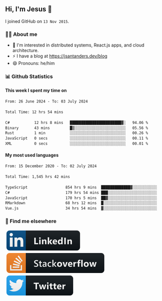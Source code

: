 ## Hi, I'm Jesus 👋

I joined GitHub on `13 Nov 2015`.

<!-- Talking about you -->

### 👨‍💻 About me

- 👦 I'm interested in distributed systems, React.js apps, and cloud architecture.
- ⚡️ I have a blog at <https://jsantanders.dev/blog>
- 😄 Pronouns: he/him

### 📊 Github Statistics

#### This week I spent my time on

<!--START_SECTION:weekly-->

```txt
From: 26 June 2024 - To: 03 July 2024

Total Time: 12 hrs 54 mins

C#           12 hrs 8 mins   ███████████████████████▓░   94.06 %
Binary       43 mins         █▒░░░░░░░░░░░░░░░░░░░░░░░   05.56 %
Rust         1 min           ░░░░░░░░░░░░░░░░░░░░░░░░░   00.26 %
JavaScript   0 secs          ░░░░░░░░░░░░░░░░░░░░░░░░░   00.11 %
XML          0 secs          ░░░░░░░░░░░░░░░░░░░░░░░░░   00.01 %
```

<!--END_SECTION:weekly-->

#### My most used languages

<!--START_SECTION:alltime-->

```txt
From: 15 December 2020 - To: 02 July 2024

Total Time: 1,545 hrs 42 mins

TypeScript                 854 hrs 9 mins  █████████████▓░░░░░░░░░░░   55.26 %
C#                         179 hrs 54 mins ███░░░░░░░░░░░░░░░░░░░░░░   11.64 %
JavaScript                 170 hrs 5 mins  ██▓░░░░░░░░░░░░░░░░░░░░░░   11.00 %
RMarkdown                  68 hrs 12 mins  █░░░░░░░░░░░░░░░░░░░░░░░░   04.41 %
Vue.js                     34 hrs 54 mins  ▓░░░░░░░░░░░░░░░░░░░░░░░░   02.26 %
```

<!--END_SECTION:alltime-->

### 📢 Find me elsewhere

<p>
  <a target="_blank" href="https://linkedin.com/in/jsantanders">
    <img src="https://github.com/jsantanders/jsantanders/blob/master/img/linkedin.svg" alt="LinkedIn" style="vertical-align:top; margin:4px">
  </a>
  
  <a target="_blank" href="https://stackoverflow.com/users/7318331/jesus-santander">
    <img src="https://github.com/jsantanders/jsantanders/blob/master/img/stackoverflow.svg" alt="StackOverflow" style="vertical-align:top; margin:4px">
  </a>
  
  <a target="_blank" href="http://twitter.com/jsantanders">
    <img src="https://github.com/jsantanders/jsantanders/blob/master/img/twitter.svg" alt="Twitter" style="vertical-align:top; margin:4px">
  </a>
</p>
